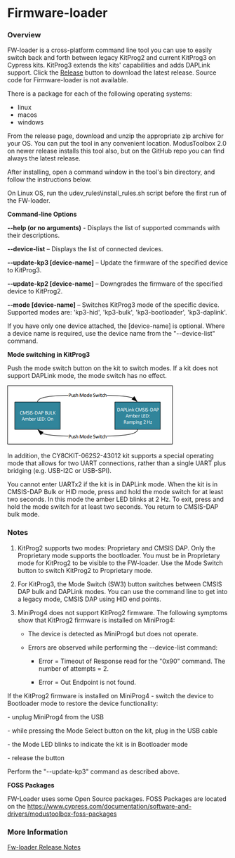 Firmware-loader
===============

### Overview

FW-loader is a cross-platform command line tool you can use to easily switch
back and forth between legacy KitProg2 and current KitProg3 on Cypress kits.
KitProg3 extends the kits' capabilities and adds DAPLink support. Click the
[Release](https://github.com/cypresssemiconductorco/Firmware-loader/releases)
button to download the latest release. Source code for Firmware-loader is not
available.

There is a package for each of the following operating systems:

-   linux
-   macos
-   windows

From the release page, download and unzip the appropriate zip archive for your OS. You can put the tool in any convenient location. ModusToolbox 2.0 on newer release installs this tool also, but on the GitHub repo you can find always the latest release.

After installing, open a command window in the tool's bin directory, and follow the
instructions below.

On Linux OS, run the udev_rules\\install_rules.sh script before the first run of
the FW-loader.

**Command-line Options**

**--help (or no arguments)** - Displays the list of supported commands with
their descriptions.

**--device-list** – Displays the list of connected devices.

**--update-kp3 [device-name]** – Update the firmware of the specified device to KitProg3.

**--update-kp2 [device-name]** – Downgrades the firmware of the specified device to KitProg2.

**--mode <mode> [device-name]** – Switches KitProg3 mode of the specific device. Supported modes are: 'kp3-hid', 'kp3-bulk', 'kp3-bootloader', 'kp3-daplink'.

If you have only one device attached, the [device-name] is optional. Where a device name is required, use the device name from the "--device-list" command.

**Mode switching in KitProg3**

Push the mode switch button on the kit to switch modes. If a kit does not support DAPLink mode, the mode switch has no effect.

![](.//media/ModeSwitchingDiagram.png)

In addition, the CY8CKIT-062S2-43012 kit supports a special operating mode that allows for two UART connections, rather than a single UART plus bridging (e.g. USB-I2C or USB-SPI). 

You cannot enter UARTx2 if the kit is in DAPLink mode. When the kit is in CMSIS-DAP Bulk or HID mode, press and hold the mode switch for at least two seconds. In this mode the amber LED blinks at 2 Hz. To exit, press and hold the mode switch for at least two seconds. You return to CMSIS-DAP bulk mode. 

### Notes

1.  KitProg2 supports two modes: Proprietary and CMSIS DAP. Only the Proprietary
    mode supports the bootloader. You must be in Proprietary mode for KitProg2
    to be visible to the FW-loader. Use the Mode Switch button to switch
    KitProg2 to Proprietary mode.

2.  For KitProg3, the Mode Switch (SW3) button switches between CMSIS DAP bulk and
    DAPLink modes. You can use the command line to get into a legacy mode, CMSIS DAP
    using HID end points.

3.  MiniProg4 does not support KitProg2 firmware. The following symptoms show that
    KitProg2 firmware is installed on MiniProg4:

    -   The device is detected as MiniProg4 but does not operate.

    -   Errors are observed while performing the --device-list command:

        -   Error = Timeout of Response read for the "0x90" command. The number
            of attempts = 2.

        -   Error = Out Endpoint is not found.

If the KitProg2 firmware is installed on MiniProg4 - switch the device to Bootloader mode to restore the device functionality:

\- unplug MiniProg4 from the USB

\- while pressing the Mode Select button on the kit, plug in the USB cable

\- the Mode LED blinks to indicate the kit is in Bootloader mode

\- release the button

Perform the "--update-kp3" command as described above.

**FOSS Packages** 

FW-Loader uses some Open Source packages. FOSS Packages are located on the https://www.cypress.com/documentation/software-and-drivers/modustoolbox-foss-packages

### More Information

[Fw-loader Release Notes](https://github.com/cypresssemiconductorco/Firmware-loader/blob/master/RELEASE.MD)
